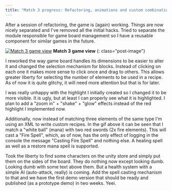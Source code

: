 ```yaml
---
title: "Match 3 progress: Refactoring, animations and custom combination recipes"
---
```


After a session of refactoring, the game is (again) working. Things are now nicely separated and I've removed all the initial hacks. Tried to separate the module responsible for game board management so I have a reusable component for similar games in the future.

[![Match 3 game view](/images/post_match_3_progress.gif)](/images/post_match_3_progress.gif)
**Match 3 game view**
{: class="post-image"}

I reworked the way game board handles its dimensions to be easier to alter it and changed the selection mechanism for blocks. Instead of clicking on each one it makes more sense to click once and drag to others. This allows greater liberty for selecting the number of elements to be used in a recipe. As of now it is quite glitchy, it will need more attention but that is for later.

I was really unhappy with the highlight I initially created so I changed it to be more visible. It is ugly, but at least I can properly see what it is highlighted. I plan to add a "zoom in" + "shake" + "glow" effects instead of the red highlight I implemented now.

Additionally, now instead of matching three elements of the same type I'm using an XML to write custom recipes. In the gif above it can be seen that I match a "white ball" (mana) with two red swords (2x fire elements). This will cast a "Fire Spell", which, as of now, has the only effect of logging in the console the message "Casting Fire Spell" and nothing else. A healing spell as well as a restore mana spell is supported.

Took the liberty to find some characters on the unity store and simply put them on the sides of the board. They do nothing now except looking dumb. Looking dumb with some text above them. But a health system with a simple AI (auto-attack, really) is coming. Add the spell casting mechanism to that and we have the first demo version that should be ready and published (as a prototype demo) in two weeks. Yeei.